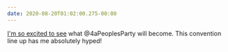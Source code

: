 ```yaml
---
date: 2020-08-20T01:02:00.275-00:00
---
```

[I'm so excited to see](https://twitter.com/mozframe/status/1296149573984034819?s=21) what @4aPeoplesParty will become. This convention line up has me absolutely hyped!
